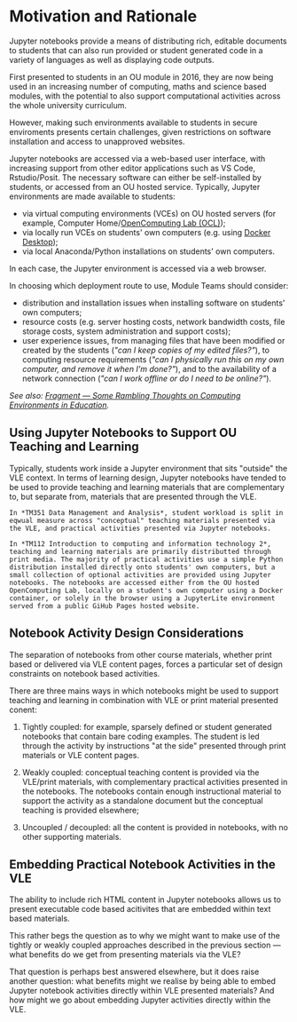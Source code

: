 # Motivation and Rationale

Jupyter notebooks provide a means of distributing rich, editable documents to students that can also run provided or student generated code in a variety of languages as well as displaying code outputs.

First presented to students in an OU module in 2016, they are now being used in an increasing number of computing, maths and science based modules, with the potential to also support computational activities across the whole university curriculum.

However, making such environments available to students in secure enviroments presents certain challenges, given restrictions on software installation and access to unapproved websites.

Jupyter notebooks are accessed via a web-based user interface, with increasing support from other editor applications such as VS Code, Rstudio/Posit. The necessary software can either be self-installed by students, or accessed from an OU hosted service. Typically, Jupyter environments are made available to students:

- via virtual computing environments (VCEs) on OU hosted servers (for example, Computer Home/[OpenComputing Lab (OCL)](https://docs.ocl.open.ac.uk/container-launcher/user/));
- via locally run VCEs on students' own computers (e.g. using [Docker Desktop](https://docs.docker.com/desktop/));
- via local Anaconda/Python installations on students' own computers.

In each case, the Jupyter environment is accessed via a web browser.

In choosing which deployment route to use, Module Teams should consider:

- distribution and installation issues when installing software on students' own computers;
- resource costs (e.g. server hosting costs, network bandwidth costs, file storage costs, system administration and support costs);
- user experience issues, from managing files that have been modified or created by the students (*"can I keep copies of my edited files?"*), to computing resource requirements (*"can I physically run this on my own computer, and remove it when I'm done?"*), and to the availability of a network connection (*"can I work offline or do I need to be online?"*).

*See also: [Fragment — Some Rambling Thoughts on Computing Environments in Education](https://blog.ouseful.info/2019/03/20/fragment-some-rambling-thoughts-on-computing-environments-in-education/).*

## Using Jupyter Notebooks to Support OU Teaching and Learning

Typically, students work inside a Jupyter environment that sits "outside" the VLE context. In terms of learning design, Jupyter notebooks have tended to be used to provide teaching and learning materials that are complementary to, but separate from, materials that are presented through the VLE.

```{admonition} Jupyter Notebooks in TM351
In *TM351 Data Management and Analysis*, student workload is split in eqwual measure across "conceptual" teaching materials presented via the VLE, and practical activities presented via Jupyter notebooks.
```

```{admonition} Jupyter Notebooks in TM112
In *TM112 Introduction to computing and information technology 2*, teaching and learning materials are primarily distributted through print media. The majority of practical activities use a simple Python distribution installed directly onto students' own computers, but a small collection of optional activities are provided using Jupyter notebooks. The notebooks are accessed either from the OU hosted OpenComputing Lab, locally on a student's own computer using a Docker container, or solely in the browser using a JupyterLite environment served from a public GiHub Pages hosted website.
```

## Notebook Activity Design Considerations

The separation of notebooks from other course materials, whether print based or delivered via VLE content pages, forces a particular set of design constraints on notebook based activities.

There are three mains ways in which notebooks might be used to support teaching and learning in combination with VLE or print material presented conent:

1. Tightly coupled: for example, sparsely defined or student generated notebooks that contain bare coding examples. The student is led through the activity by instructions "at the side" presented through print materials or VLE content pages.

2. Weakly coupled: conceptual teaching content is provided via the VLE/print materials, with complementary practical activities presented in the notebooks. The notebooks contain enough instructional material to support the activity as a standalone document but the conceptual teaching is provided elsewhere;

3. Uncoupled / decoupled: all the content is provided in notebooks, with no other supporting materials.

## Embedding Practical Notebook Activities in the VLE

The ability to include rich HTML content in Jupyter notebooks allows us to present executable code based acitivites that are embedded within text based materials.

This rather begs the question as to why we might want to make use of the tightly or weakly coupled approaches described in the previous section — what benefits do we get from presenting materials via the VLE?

That question is perhaps best answered elsewhere, but it does raise another question: what benefits might we realise by being able to embed Jupyter notebook activities directly within VLE presented materials? And how might we go about embedding Jupyter activities directly within the VLE.

## 
